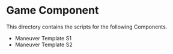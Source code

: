 # Game Component

This directory contains the scripts for the following Components.

* Maneuver Template S1
* Maneuver Template S2